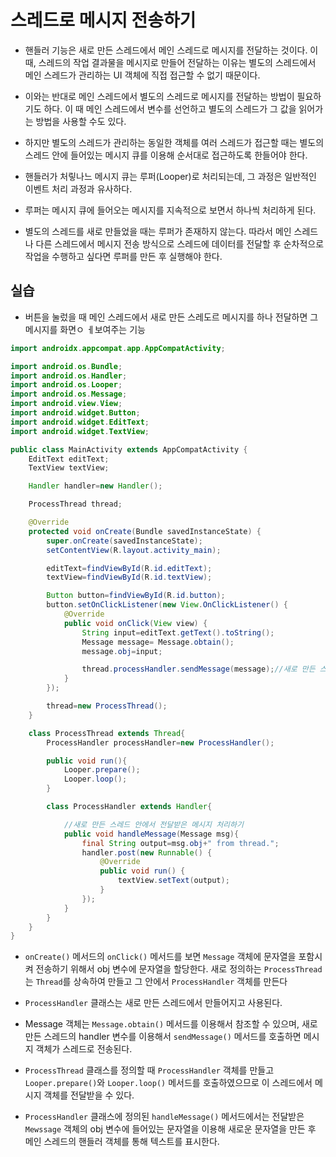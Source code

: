 # 스레드로 메시지 전송하기

* 핸들러 기능은 새로 만든 스레드에서 메인 스레드로 메시지를 전달하는 것이다. 이 때, 스레드의 작업 결과물을 메시지로 만들어 전달하는 이유는 별도의 스레드에서 메인 스레드가 관리하는 UI 객체에 직접 접근할 수 없기 때문이다.

* 이와는 반대로 메인 스레드에서 별도의 스레드로 메시지를 전달하는 방법이 필요하기도 하다. 이 때 메인 스레드에서 변수를 선언하고 별도의 스레드가 그 값을 읽어가는 방법을 사용할 수도 있다.

* 하지만 별도의 스레드가 관리하는 동일한 객체를 여러 스레드가 접근할 때는 별도의 스레드 안에 들어있는 메시지 큐를 이용해 순서대로 접근하도록 한들어야 한다.

* 핸들러가 처맇나느 메시지 큐는 루퍼(Looper)로 처리되는데, 그 과정은 일반적인 이벤트 처리 과정과 유사하다.

* 루퍼는 메시지 큐에 들어오는 메시지를 지속적으로 보면서 하나씩 처리하게 된다.

* 별도의 스레드를 새로 만들었을 때는 루퍼가 존재하지 않는다. 따라서 메인 스레드나 다른 스레드에서 메시지 전송 방식으로 스레드에 데이터를 전달할 후 순차적으로 작업을 수행하고 싶다면 루퍼를 만든 후 실행해야 한다.

## 실습

* 버튼을 눌렀을 때 메인 스레드에서 새로 만든 스레도르 메시지를 하나 전달하면 그 메시지를 화면ㅇ ㅔ보여주는 기능

```java
import androidx.appcompat.app.AppCompatActivity;

import android.os.Bundle;
import android.os.Handler;
import android.os.Looper;
import android.os.Message;
import android.view.View;
import android.widget.Button;
import android.widget.EditText;
import android.widget.TextView;

public class MainActivity extends AppCompatActivity {
    EditText editText;
    TextView textView;

    Handler handler=new Handler();

    ProcessThread thread;

    @Override
    protected void onCreate(Bundle savedInstanceState) {
        super.onCreate(savedInstanceState);
        setContentView(R.layout.activity_main);

        editText=findViewById(R.id.editText);
        textView=findViewById(R.id.textView);

        Button button=findViewById(R.id.button);
        button.setOnClickListener(new View.OnClickListener() {
            @Override
            public void onClick(View view) {
                String input=editText.getText().toString();
                Message message= Message.obtain();
                message.obj=input;

                thread.processHandler.sendMessage(message);//새로 만든 스레드 안에 있는 핸들러로 메시지 전송하기
            }
        });

        thread=new ProcessThread();
    }

    class ProcessThread extends Thread{
        ProcessHandler processHandler=new ProcessHandler();

        public void run(){
            Looper.prepare();
            Looper.loop();
        }

        class ProcessHandler extends Handler{

            //새로 만든 스레드 안에서 전달받은 메시지 처리하기
            public void handleMessage(Message msg){
                final String output=msg.obj+" from thread.";
                handler.post(new Runnable() {
                    @Override
                    public void run() {
                        textView.setText(output);
                    }
                });
            }
        }
    }
}
```

* ```onCreate()``` 메서드의 ```onClick()``` 메서드를 보면 ```Message``` 객체에 문자열을 포함시켜 전송하기 위해서 obj 변수에 문자열을 할당한다. 새로 정의하는 ```ProcessThread```는 ```Thread```를 상속하여 만들고 그 안에서 ```ProcessHandler``` 객체를 만든다

* ```ProcessHandler``` 클래스는 새로 만든 스레드에서 만들어지고 사용된다.

* Message 객체는 ```Message.obtain()``` 메서드를 이용해서 참조할 수 있으며, 새로 만든 스레드의 handler 변수를 이용해서 ```sendMessage()``` 메서드를 호출하면 메시지 객체가 스레드로 전송된다.

* ```ProcessThread``` 클래스를 정의할 때 ```ProcessHandler``` 객체를 만들고 ```Looper.prepare()```와 ```Looper.loop()``` 메서드를 호출하였으므로 이 스레드에서 메시지 객체를 전달받을 수 있다.

* ```ProcessHandler``` 클래스에 정의된 ```handleMessage()``` 메서드에서는 전달받은 ```Mewssage``` 객체의 obj 변수에 들어있는 문자열을 이용해 새로운 문자열을 만든 후 메인 스레드의 핸들러 객체를 통해 텍스트를 표시한다.
